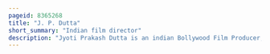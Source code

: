 ```yaml
---
pageid: 8365268
title: "J. P. Dutta"
short_summary: "Indian film director"
description: "Jyoti Prakash Dutta is an indian Bollywood Film Producer, Writer and Director, best known for making patriotic Action War Films."
---
```

